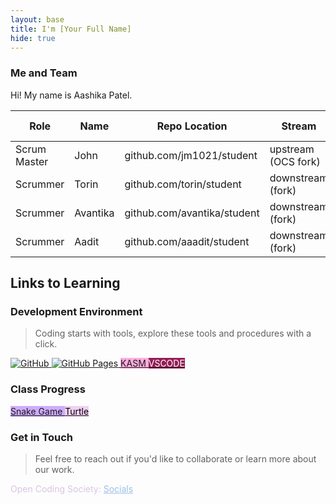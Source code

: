 ```yaml
---
layout: base
title: I'm [Your Full Name]
hide: true
---
```


### Me and Team

Hi! My name is Aashika Patel.

| Role         | Name     | Repo Location                       | Stream                | Repo Name |
|--------------|----------|-------------------------------------|-----------------------|-----------|
| Scrum Master | John     | github.com/jm1021/student           | upstream (OCS fork)   | student   |
| Scrummer     | Torin    | github.com/torin/student            | downstream (fork)     | student   |
| Scrummer     | Avantika | github.com/avantika/student         | downstream (fork)     | student   |
| Scrummer     | Aadit    | github.com/aaadit/student           | downstream (fork)     | student   |


## Links to Learning

### Development Environment

> Coding starts with tools, explore these tools and procedures with a click.

<a href="https://github.com/Open-Coding-Society/student">
    <img src="https://img.shields.io/badge/GitHub-181717?logo=github&logoColor=white" alt="GitHub">
</a>
<a href="https://open-coding-society.github.io/student">
    <img src="https://img.shields.io/badge/GitHub%20Pages-327FC7?logo=github&logoColor=white" alt="GitHub Pages">
</a>
<a href="https://kasm.opencodingsociety.com/" class="button small" style="background-color: #ffacdfff">
    KASM
</a>
<a href="https://vscode.dev/" class="button small" style="background-color: #941e55ff">
    <span style="color: #FFFFFF">VSCODE</span>
</a>

<br>

### Class Progress

<a href="{{site.baseurl}}/snake" class="button small" style="background-color: #ceacfeff">
    Snake Game
</a>
<a href="{{site.baseurl}}/turtle" class="button small" style="background-color: #f1d0f3ff">
    <span style="color: #000000">Turtle</span>
</a>

<br>

<!-- Contact Section -->
### Get in Touch

> Feel free to reach out if you'd like to collaborate or learn more about our work.

<p style="color: #dac4e4ff;">Open Coding Society: <a href="https://opencodingsociety.com" style="color: #9dbee5ff; text-decoration: underline;">Socials</a></p>
<link rel="stylesheet" href="https://cdnjs.cloudflare.com/ajax/libs/font-awesome/6.5.2/css/all.min.css">
<i class="fa-solid fa-donut"></i>